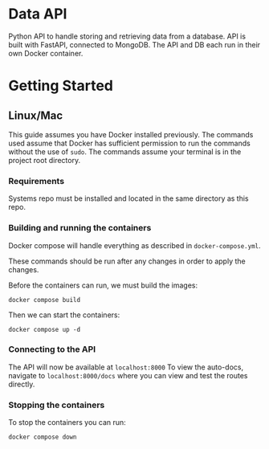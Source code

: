 # Data API
Python API to handle storing and retrieving data from a database.
API is built with FastAPI, connected to MongoDB.
The API and DB each run in their own Docker container.


# Getting Started
## Linux/Mac
This guide assumes you have Docker installed previously.
The commands used assume that Docker has sufficient permission to run the commands without the use of `sudo`.
The commands assume your terminal is in the project root directory.


### Requirements
Systems repo must be installed and located in the same directory as this repo.


### Building and running the containers
Docker compose will handle everything as described in `docker-compose.yml`.

These commands should be run after any changes in order to apply the changes.

Before the containers can run, we must build the images:
```
docker compose build
```

Then we can start the containers:
```
docker compose up -d
```


### Connecting to the API
The API will now be available at `localhost:8000`
To view the auto-docs, navigate to `localhost:8000/docs` where you can view and test the routes directly.


### Stopping the containers
To stop the containers you can run:
```
docker compose down
```